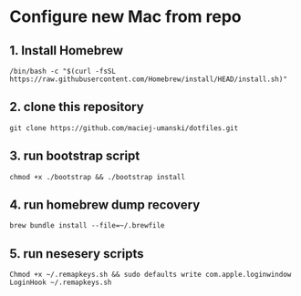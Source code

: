 # Configure new Mac from repo

## 1. Install Homebrew
```shell
/bin/bash -c "$(curl -fsSL https://raw.githubusercontent.com/Homebrew/install/HEAD/install.sh)"
```

## 2. clone this repository
```shell
git clone https://github.com/maciej-umanski/dotfiles.git
```

## 3. run bootstrap script
```shell
chmod +x ./bootstrap && ./bootstrap install
```

## 4. run homebrew dump recovery
```shell
brew bundle install --file=~/.brewfile
```

## 5. run nesesery scripts
```shell
Chmod +x ~/.remapkeys.sh && sudo defaults write com.apple.loginwindow LoginHook ~/.remapkeys.sh
```